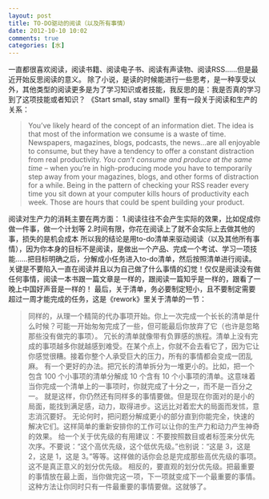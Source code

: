 ```yaml
---
layout: post
title: TO-DO驱动的阅读（以及所有事情）
date: 2012-10-10 10:02
comments: true
categories: [水]
---
```

一直都很喜欢阅读，阅读书籍、阅读电子书、阅读有声读物、阅读RSS……但是最近开始反思阅读的意义。
除了小说，是读的时候能进行一些思考，是一种享受以外，其他类型的阅读更多是为了学习知识或者技能，我反思的是：我是否真的学习到了这项技能或者知识？
《Start small, stay small》里有一段关于阅读和生产的关系：
<blockquote>You’ve likely heard of the concept of an information diet.
The idea is that most of the information we consume is a waste of time. Newspapers, magazines, blogs, podcasts, the news…are all enjoyable to consume, but they have a tendency to offer a constant distraction from real productivity.
<em>You can’t consume and produce at the same time</em> – when you’re in high-producing mode you have to temporarily step away from your magazines, blogs, and other forms of distraction for a while. Being in the pattern of checking your RSS reader every time you sit down at your computer kills hours of productivity each week. Those are hours that could be spent building your product.</blockquote>
阅读对生产力的消耗主要在两方面：
1.阅读往往不会产生实际的效果，比如促成你做一件事，做一个计划等
2.时间有限，你花在阅读上了就不会实际上去做其他的事，损失的是机会成本
所以我的结论是用to-do清单来驱动阅读（以及其他所有事情），因为你本身的目标不是阅读，是做出一个产品、完成一个考试、学习一项技能……把目标明确之后，分解成小任务进入to-do清单，然后按照清单进行阅读。
关键是不要陷入一直在阅读并且以为自己做了什么事情的幻觉！仅仅是阅读没有做任何事情，阅读一本书跟一篇文章是一样的，跟阅读一篇知乎是一样的，跟看了一晚上中国好声音是一样的！
最后，关于清单，务必要制定短小，且不要制定需要超过一周才能完成的任务，这是《rework》里关于清单的一节：
<blockquote>同样的，从理一个精简的代办事项开始。你上一次完成一个长长的清单是什么时候？可能一开始匆匆完成了一些，但可能最后你放弃了它（也许是忽略那些没有做完的事项）。
冗长的清单就像带有负罪感的旅程。清单上没有完成的事项越多你就越感到难受。在某个点上，你就不会去看它了，因为它让你感觉很糟。接着你整个人承受巨大的压力，所有的事情都会变成一团乱麻。
有一个更好的办法。把冗长的清单拆分为一堆更小的。比如，把一个包含 100 个小事项的清单分解成 10 个含有 10 个小事项的清单。这意味着当你完成一个清单上的一事项时，你就完成了十分之一，而不是一百分之一。
就是这样，你仍然还有同样多的事情要做。但是现在你面对的是小的局面，能找到满足感，动力，取得进步。这远比对着宏大的局面而发怵，意志消沉要好。
无论何时，把问题分解成更小的部分直到你能完全，快速的解决它们。这样简单的重新安排你的工作可以让你的生产力和动力产生神奇的效果。
给一个关于优先级的有用建议：不要按照数目或者标签来分优先次序。不要说：“这个高优先级，这个低优先级。”也别说：“这是 3，这是 2，这是 1，这是 3。”等等。这样做的话你会总是完成那些高优先级的事项。这不是真正意义的划分优先级。
相反的，要直观的划分优先级。把最重要的事情放在最上面，当你做完这一项，下一项就变成下一个最重要的事情。这种方法让你同时只有一件最重要的事情要做。这就够了。</blockquote>
&nbsp;
